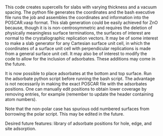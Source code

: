 This code creates supercells for slabs with varying thickness and a vacuum spacing. The python file generates the coordinates and the bash executive file runs the job and assembles the coordinates and information into the POSCAR.vasp format. This slab generation could be easily achieved for ZnO because, though it is is non-centrosymmetric and requires the deletion of physically meaningless surface terminations, the surfaces of interest are normal to the crystallographic replication vectors. It may be of some interest to make a slab generator for any Cartesian surface unit cell, in which the coordinates of a surface unit cell with perpendicular replications is made from a general surface unit cell. It may also be of interest to modify the code to allow for the inclusion of adsorbates. These additions may come in the future.

It is now possible to place adsorbates at the bottom and top surface.
Run the adsorbate python script before running the bash script.
The advantage is not necessarily in making the exact POSCAR file with the adsorbates positions.
One can manually edit positions to obtain lower coverage by removing entries, for example (remember to update the header containing atom numbers). 

Note that the non-polar case has spurious odd numbered surfaces from borrowing the polar script. This may be edited in the future.

Desired future features: library of adsorbate positions for hole, edge, and site adsorption.
